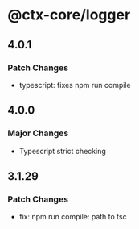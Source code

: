 # @ctx-core/logger

## 4.0.1

### Patch Changes

- typescript: fixes npm run compile

## 4.0.0

### Major Changes

- Typescript strict checking

## 3.1.29

### Patch Changes

- fix: npm run compile: path to tsc

